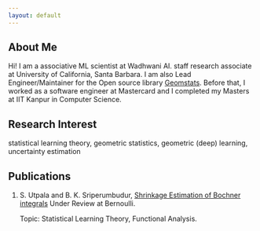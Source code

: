 ```yaml
---
layout: default
---
```


## About Me

Hi! I am a associative ML scientist at Wadhwani AI. staff research associate at University of California, Santa Barbara. I am also Lead Engineer/Maintainer for the Open source library <a href="https://github.com/geomstats/geomstats">Geomstats</a>. Before that, I worked as a software engineer at Mastercard and I completed my Masters at IIT Kanpur in Computer Science.

## Research Interest

statistical learning theory, geometric statistics, geometric (deep) learning, uncertainty estimation



## Publications

1. S. Utpala and B. K. Sriperumbudur, <a href="https://arxiv.org/pdf/2207.06357.pdf">Shrinkage Estimation of Bochner integrals</a> Under Review at Bernoulli. 

   Topic:  Statistical Learning Theory, Functional Analysis.


 
